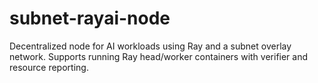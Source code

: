 # subnet-rayai-node
Decentralized node for AI workloads using Ray and a subnet overlay network. Supports running Ray head/worker containers with verifier and resource reporting.
